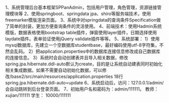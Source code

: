 1、系统管理后台基本框架SPPanAdmin，包括用户管理，角色管理，资源链接管理模块等
2、使用springboot、springdata jpa、shiro等服务端技术，使用freemarker模版渲染页面。
3、系统中对springdata的查询条件Specification做了简单的封装，更加方便查询条件的灵活使用。
4、前端技术：使用Hadmin系统模版，数据表格使用bootstrap table插件，弹窗使用layer插件，日期选择使用laydate插件。表单验证使用jQuery validate插件等等。
5、系统部署：
    1）使用mysql数据库，先建立一个空数据库studentbase，最好编码使用utf-8字符集，不然会乱码。
    2）把application.properties中的数据库连接信息修改成自己数据库的连接信息。
    3）系统时会自动创建表并且导入相关数据，修改spring.jpa.hibernate.ddl-auto默认为create，目的是让系统自动建表同时初始化相关集成数据。如果不需要自动初始化数据，可以修改/base2/src/main/resources/application.properties   18行 spring.jpa.hibernate.ddl-auto=update
6、系统启动后，访问：127.0.0.1/admin/会自动跳转到后台登录页面。
7、初始用户名和密码为：admin/111111。  教师：xujian/111111   学生： 10000/111111

    
